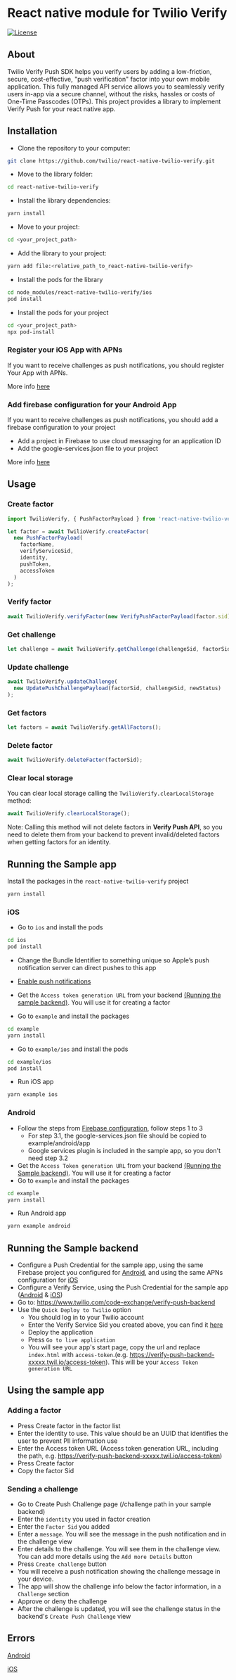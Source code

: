 # React native module for Twilio Verify

[![License](https://img.shields.io/badge/License-Apache%202-blue.svg?logo=law)](https://github.com/twilio/react-native-twilio-verify/blob/main/LICENSE)

## About
Twilio Verify Push SDK helps you verify users by adding a low-friction, secure, cost-effective, "push verification" factor into your own mobile application. This fully managed API service allows you to seamlessly verify users in-app via a secure channel, without the risks, hassles or costs of One-Time Passcodes (OTPs).
This project provides a library to implement Verify Push for your react native app.

## Installation

* Clone the repository to your computer:
```sh
git clone https://github.com/twilio/react-native-twilio-verify.git
```

* Move to the library folder:
```sh
cd react-native-twilio-verify
```

* Install the library dependencies:
```sh
yarn install
```

* Move to your project:
```sh
cd <your_project_path>
```

* Add the library to your project:
```sh
yarn add file:<relative_path_to_react-native-twilio-verify>
```

* Install the pods for the library
```sh
cd node_modules/react-native-twilio-verify/ios
pod install
```

* Install the pods for your project
```sh
cd <your_project_path>
npx pod-install
```

### Register your iOS App with APNs

If you want to receive challenges as push notifications, you should register Your App with APNs. 

More info [here](https://www.twilio.com/docs/verify/quickstarts/push-ios#set-up-apns-for-your-ios-app)

### Add firebase configuration for your Android App

If you want to receive challenges as push notifications, you should add a firebase configuration to your project
* Add a project in Firebase to use cloud messaging for an application ID
* Add the google-services.json file to your project

More info [here](https://www.twilio.com/docs/verify/quickstarts/push-android#set-up-fcm-for-your-android-app)

## Usage

### Create factor

```js
import TwilioVerify, { PushFactorPayload } from 'react-native-twilio-verify';

let factor = await TwilioVerify.createFactor(
  new PushFactorPayload(
    factorName,
    verifyServiceSid,
    identity,
    pushToken,
    accessToken
  )
);
```

### Verify factor

```js
await TwilioVerify.verifyFactor(new VerifyPushFactorPayload(factor.sid));
```

### Get challenge

```js
let challenge = await TwilioVerify.getChallenge(challengeSid, factorSid);
```

### Update challenge

```js
await TwilioVerify.updateChallenge(
  new UpdatePushChallengePayload(factorSid, challengeSid, newStatus)
);
```

### Get factors

```js
let factors = await TwilioVerify.getAllFactors();
```

### Delete factor

```js
await TwilioVerify.deleteFactor(factorSid);
```

### Clear local storage

You can clear local storage calling the `TwilioVerify.clearLocalStorage` method:

```js
await TwilioVerify.clearLocalStorage();
```

Note: Calling this method will not delete factors in **Verify Push API**, so you need to delete them from your backend to prevent invalid/deleted factors when getting factors for an identity.

## Running the Sample app

Install the packages in the `react-native-twilio-verify` project

```sh
yarn install
```

### iOS

* Go to `ios` and install the pods

```sh
cd ios
pod install
```

* Change the Bundle Identifier to something unique so Apple’s push notification server can direct pushes to this app
* [Enable push notifications](https://help.apple.com/xcode/mac/current/#/devdfd3d04a1)
* Get the `Access token generation URL` from your backend [(Running the sample backend)](#SampleBackend). You will use it for creating a factor

* Go to `example` and install the packages

```sh
cd example
yarn install
```

* Go to `example/ios` and install the pods

```sh
cd example/ios
pod install
```

* Run iOS app

```sh
yarn example ios
```

### Android

* Follow the steps from [Firebase configuration](https://firebase.google.com/docs/android/setup#console), follow steps 1 to 3
  * For step 3.1, the google-services.json file should be copied to example/android/app
  * Google services plugin is included in the sample app, so you don't need step 3.2
* Get the `Access Token generation URL` from your backend [(Running the Sample backend)](#SampleBackend). You will use it for creating a factor
* Go to `example` and install the packages

```sh
cd example
yarn install
```

* Run Android app

```sh
yarn example android
```

<a name='SampleBackend'></a>

## Running the Sample backend

- Configure a Push Credential for the sample app, using the same Firebase project you configured for [Android](https://www.twilio.com/docs/verify/quickstarts/push-android#create-a-push-credential), and using the same APNs configuration for [iOS](https://www.twilio.com/docs/verify/quickstarts/push-ios#create-a-push-credential)
- Configure a Verify Service, using the Push Credential for the sample app ([Android](https://www.twilio.com/docs/verify/quickstarts/push-android#create-a-verify-service-and-add-the-push-credential) & [iOS](https://www.twilio.com/docs/verify/quickstarts/push-ios#create-a-verify-service-and-add-the-push-credential))
- Go to: https://www.twilio.com/code-exchange/verify-push-backend
- Use the `Quick Deploy to Twilio` option
  - You should log in to your Twilio account
  - Enter the Verify Service Sid you created above, you can find it [here](https://www.twilio.com/console/verify/services)
  - Deploy the application
  - Press `Go to live application`
  - You will see your app's start page, copy the url and replace `index.html` with `access-token`.(e.g. https://verify-push-backend-xxxxx.twil.io/access-token). This will be your `Access Token generation URL`

## Using the sample app

### Adding a factor
* Press Create factor in the factor list
* Enter the identity to use. This value should be an UUID that identifies the user to prevent PII information use
* Enter the Access token URL (Access token generation URL, including the path, e.g. https://verify-push-backend-xxxxx.twil.io/access-token)
* Press Create factor
* Copy the factor Sid

### Sending a challenge
* Go to Create Push Challenge page (/challenge path in your sample backend)
* Enter the `identity` you used in factor creation
* Enter the `Factor Sid` you added
* Enter a `message`. You will see the message in the push notification and in the challenge view
* Enter details to the challenge. You will see them in the challenge view. You can add more details using the `Add more Details` button
* Press `Create challenge` button
* You will receive a push notification showing the challenge message in your device. 
* The app will show the challenge info below the factor information, in a `Challenge` section
* Approve or deny the challenge
* After the challenge is updated, you will see the challenge status in the backend's `Create Push Challenge` view

## Errors

[Android](https://github.com/twilio/twilio-verify-android#errors)

[iOS](https://github.com/twilio/twilio-verify-ios#errors)
